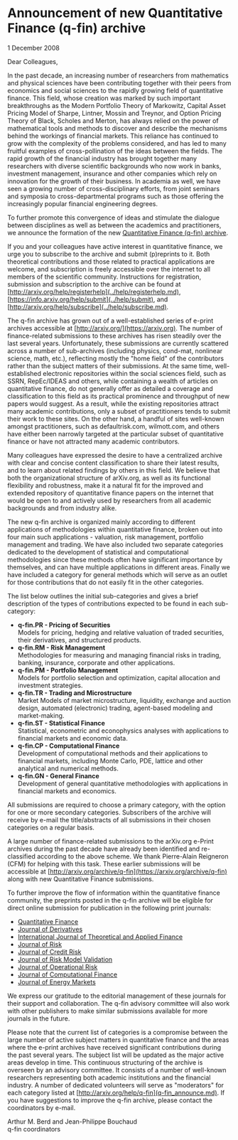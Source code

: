 # Announcement of new Quantitative Finance (q-fin) archive

1 December 2008

Dear Colleagues,

In the past decade, an increasing number of researchers from mathematics
and physical sciences have been contributing together with their peers
from economics and social sciences to the rapidly growing field of
quantitative finance. This field, whose creation was marked by such
important breakthroughs as the Modern Portfolio Theory of Markowitz,
Capital Asset Pricing Model of Sharpe, Lintner, Mossin and Treynor, and
Option Pricing Theory of Black, Scholes and Merton, has always relied on
the power of mathematical tools and methods to discover and describe the
mechanisms behind the workings of financial markets. This reliance has
continued to grow with the complexity of the problems considered, and
has led to many fruitful examples of cross-pollination of the ideas
between the fields. The rapid growth of the financial industry has
brought together many researchers with diverse scientific backgrounds
who now work in banks, investment management, insurance and other
companies which rely on innovation for the growth of their business. In
academia as well, we have seen a growing number of cross-disciplinary
efforts, from joint seminars and symposia to cross-departmental programs
such as those offering the increasingly popular financial engineering
degrees.

To further promote this convergence of ideas and stimulate the dialogue
between disciplines as well as between the academics and practitioners,
we announce the formation of the new [Quantitative Finance (q-fin)
archive](https://arxiv.org/archive/q-fin).

If you and your colleagues have active interest in quantitative finance,
we urge you to subscribe to the archive and submit (p)reprints to it.
Both theoretical contributions and those related to practical
applications are welcome, and subscription is freely accessible over the
internet to all members of the scientific community. Instructions for
registration, submission and subscription to the archive can be found at
[http://arxiv.org/help/registerhelp](../help/registerhelp.md),
[https://info.arxiv.org/help/submit](../help/submit), and
[http://arxiv.org/help/subscribe](../help/subscribe.md).

The q-fin archive has grown out of a well-established series of e-print
archives accessible at [http://arxiv.org/](https://arxiv.org). The number of
finance-related submissions to these archives has risen steadily over
the last several years. Unfortunately, these submissions are currently
scattered across a number of sub-archives (including physics, cond-mat,
nonlinear science, math, etc.), reflecting mostly the "home field" of
the contributors rather than the subject matters of their submissions.
At the same time, well- established electronic repositories within the
social sciences field, such as SSRN, RepEc/IDEAS and others, while
containing a wealth of articles on quantitative finance, do not
generally offer as detailed a coverage and classification to this field
as its practical prominence and throughput of new papers would suggest.
As a result, while the existing repositories attract many academic
contributions, only a subset of practitioners tends to submit their work
to these sites. On the other hand, a handful of sites well-known amongst
practitioners, such as defaultrisk.com, wilmott.com, and others have
either been narrowly targeted at the particular subset of quantitative
finance or have not attracted many academic contributors.

Many colleagues have expressed the desire to have a centralized archive
with clear and concise content classification to share their latest
results, and to learn about related findings by others in this field. We
believe that both the organizational structure of arXiv.org, as well as
its functional flexibility and robustness, make it a natural fit for the
improved and extended repository of quantitative finance papers on the
internet that would be open to and actively used by researchers from all
academic backgrounds and from industry alike.

The new q-fin archive is organized mainly according to different
applications of methodologies within quantitative finance, broken out
into four main such applications - valuation, risk management, portfolio
management and trading. We have also included two separate categories
dedicated to the development of statistical and computational
methodologies since these methods often have significant importance by
themselves, and can have multiple applications in different areas.
Finally we have included a category for general methods which will serve
as an outlet for those contributions that do not easily fit in the other
categories.

The list below outlines the initial sub-categories and gives a brief
description of the types of contributions expected to be found in each
sub-category:

  - **q-fin.PR - Pricing of Securities**  
    Models for pricing, hedging and relative valuation of traded
    securities, their derivatives, and structured products.
  - **q-fin.RM - Risk Management**  
    Methodologies for measuring and managing financial risks in trading,
    banking, insurance, corporate and other applications.
  - **q-fin.PM - Portfolio Management**  
    Models for portfolio selection and optimization, capital allocation
    and investment strategies.
  - **q-fin.TR - Trading and Microstructure**  
    Market Models of market microstructure, liquidity, exchange and
    auction design, automated (electronic) trading, agent-based modeling
    and market-making.
  - **q-fin.ST - Statistical Finance**  
    Statistical, econometric and econophysics analyses with applications
    to financial markets and economic data.
  - **q-fin.CP - Computational Finance**  
    Development of computational methods and their applications to
    financial markets, including Monte Carlo, PDE, lattice and other
    analytical and numerical methods.
  - **q-fin.GN - General Finance**  
    Development of general quantitative methodologies with applications
    in financial markets and economics.

All submissions are required to choose a primary category, with the
option for one or more secondary categories. Subscribers of the archive
will receive by e-mail the title/abstracts of all submissions in their
chosen categories on a regular basis.

A large number of finance-related submissions to the arXiv.org e-Print archives during the past decade have already been identified and re-classified according to the above scheme. We thank Pierre-Alain Reigneron (CFM) for helping with this task. These earlier submissions will be accessible at [http://arxiv.org/archive/q-fin](https://arxiv.org/archive/q-fin) along with new Quantitative Finance submissions.

To further improve the flow of information within the quantitative
finance community, the preprints posted in the q-fin archive will be
eligible for direct online submission for publication in the following
print journals:

  - [Quantitative Finance](http://www.tandf.co.uk/journals/rquf)
  - [Journal of Derivatives](https://www.pm-research.com/content/iijderiv)
  - [International Journal of Theoretical and Applied
    Finance](http://www.worldscinet.com/ijtaf/)
  - [Journal of Risk](http://www.thejournalofrisk.com/)
  - [Journal of Credit Risk](http://www.journalofcreditrisk.com/)
  - [Journal of Risk Model
    Validation](http://www.journalofriskmodelvalidation.com/)
  - [Journal of Operational
    Risk](http://www.journalofoperationalrisk.com/)
  - [Journal of Computational
    Finance](http://www.journalofcomputationalfinance.com/)
  - [Journal of Energy Markets](http://www.journalofenergymarkets.com/)

We express our gratitude to the editorial management of these journals
for their support and collaboration. The q-fin advisory committee will
also work with other publishers to make similar submissions available
for more journals in the future.

Please note that the current list of categories is a compromise between
the large number of active subject matters in quantitative finance and
the areas where the e-print archives have received significant
contributions during the past several years. The subject list will be
updated as the major active areas develop in time. This continuous
structuring of the archive is overseen by an advisory committee. It
consists of a number of well-known researchers representing both
academic institutions and the financial industry. A number of dedicated
volunteers will serve as "moderators" for each category listed at
[http://arxiv.org/help/q-fin](q-fin_announce.md). If you have suggestions to
improve the q-fin archive, please contact the coordinators by e-mail.

Arthur M. Berd and Jean-Philippe Bouchaud  
q-fin coordinators
